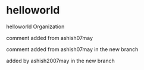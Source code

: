 # helloworld
helloworld Organization

comment added from ashish07may


comment added from ashish07may in the new branch


added by ashish2007may in the new branch
